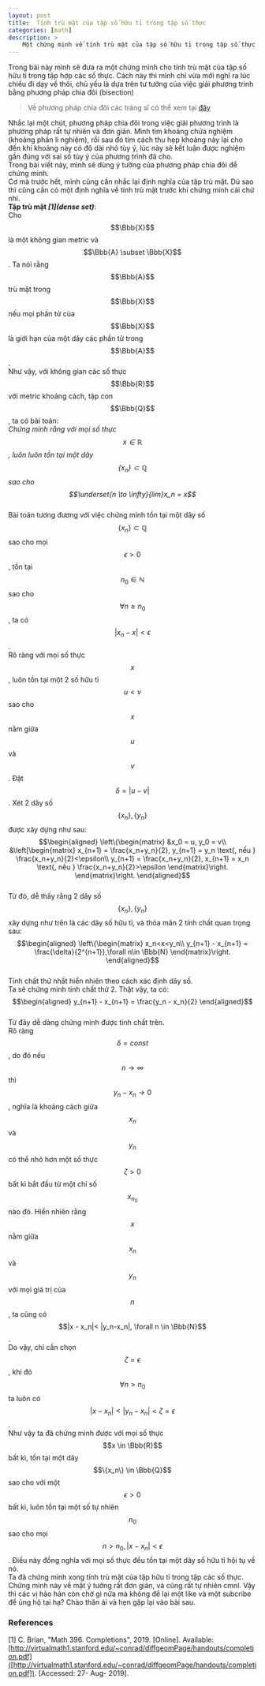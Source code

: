 ```yaml
---
layout: post
title:  Tính trù mật của tập số hữu tỉ trong tập số thực
categories: [math]
description: >
    Một chứng minh về tính trù mật của tập số hữu tỉ trong tập số thực
---
```

Trong bài này mình sẽ đưa ra một chứng minh cho tính trù mật của tập số hữu tỉ trong tập hợp các số thực.  Cách này thì mình chỉ vừa mới nghĩ ra lúc chiều đi dạy về thôi, chủ yếu là dựa trên tư tưởng của việc giải phương trình bằng phương pháp chia đôi (bisection)  
> Về phương pháp chia đôi các tráng sĩ có thể xem tại [đây](/cs/2019-08-26-bisection/)

Nhắc lại một chút, phương pháp chia đôi trong việc giải phương trình là phương pháp rất tự nhiên và đơn giản. Mình tìm khoảng chứa nghiệm (khoảng phân li nghiệm), rồi sau đó tìm cách thu hẹp khoảng này lại cho đến khi khoảng này có độ dài nhỏ tùy ý, lúc này sẽ kết luận được nghiệm gần đúng với sai số tùy ý của phương trình đã cho.  
Trong bài viết này, mình sẽ dùng ý tưởng của phương pháp chia đôi để chứng minh.  
Cơ mà trước hết, mình cũng cần nhắc lại định nghĩa của tập trù mật. Dù sao thì cũng cần có một định nghĩa về tính trù mật trước khi chứng minh cái chứ nhỉ.  
**Tập trù mật *\[1\](dense set)***:  
Cho $$\Bbb{X}$$ là một không gian metric và $$\Bbb{A} \subset \Bbb{X}$$. Ta nói rằng $$\Bbb{A}$$ trù mật trong $$\Bbb{X}$$ nếu mọi phần tử của $$\Bbb{X}$$ là giới hạn của một dãy các phần tử trong $$\Bbb{A}$$.  
Như vậy, với không gian các số thực $$\Bbb{R}$$ với metric khoảng cách, tập con $$\Bbb{Q}$$, ta có bài toán:  
*Chứng minh rằng với mọi số thực $$x \in \mathbb{R}$$, luôn luôn tồn tại một dãy $$\{x_n\} \subset \mathbb{Q}$$ sao cho $$\underset{n \to \infty}{lim}x_n = x$$*  
Bài toán tương đương với việc chứng minh tồn tại một dãy số $$\{x_n\} \subset \mathbb{Q}$$ sao cho mọi $$\epsilon > 0$$, tồn tại $$n_0 \in \mathbb{N}$$ sao cho $$\forall n \ge n_0$$, ta có $$|x_n - x| < \epsilon$$.  
Rõ ràng với mọi số thực $$x$$, luôn tồn tại một 2 số hữu tỉ $$u < v$$ sao cho $$x$$ nằm giữa $$u$$ và $$v$$. Đặt $$\delta = |u-v|$$. Xét 2 dãy số $$\{x_n\}, \{y_n\}$$ được xây dựng như sau:   
$$\begin{aligned}
    \left\{\begin{matrix}
        &x_0 = u, y_0 = v\\ 
        &\left[\begin{matrix}
        x_{n+1} = \frac{x_n+y_n}{2}, y_{n+1} = y_n \text{,   nếu } \frac{x_n+y_n}{2}<\epsilon\\ 
        y_{n+1} = \frac{x_n+y_n}{2}, x_{n+1} = x_n \text{,   nếu } \frac{x_n+y_n}{2}>\epsilon
        \end{matrix}\right.
    \end{matrix}\right.
\end{aligned}$$  
Từ đó, dễ thấy rằng 2 dãy số $$\{x_n\}, \{y_n\}$$ xây dựng như trên là các dãy số hữu tỉ, và thỏa mãn 2 tính chất quan trọng sau:  
$$\begin{aligned}
\left\{\begin{matrix}
x_n<x<y_n\\ 
y_{n+1} - x_{n+1} = \frac{\delta}{2^{n+1}},\forall n\in \Bbb{N}
\end{matrix}\right.
\end{aligned}$$  
Tính chất thứ nhất hiển nhiên theo cách xác định dãy số.  
Ta sẽ chứng minh tính chất thứ 2. Thật vậy, ta có:  
$$\begin{aligned}
y_{n+1} - x_{n+1} = \frac{y_n - x_n}{2}
\end{aligned}$$  
Từ đây dễ dàng chứng minh được tính chất trên.  
Rõ ràng $$\delta = const$$, do đó nếu $$n \to \infty$$ thì $$y_{n} - x_{n} \to 0$$, nghĩa là khoảng cách giữa $$x_n$$ và $$y_n$$ có thể nhỏ hơn một số thực $$\zeta > 0$$ bất kì bắt đầu từ một chỉ số $$x_{n_{0}}$$ nào đó. Hiển nhiên rằng $$x$$ nằm giữa $$x_n$$ và $$y_n$$ với mọi giá trị của $$n$$, ta cũng có $$|x - x_n|< |y_n-x_n|, \forall n \in \Bbb{N}$$.  
Do vậy, chỉ cần chọn $$\zeta = \epsilon$$, khi đó $$\forall n > n_0$$ ta luôn có $$|x - x_n| < |y_n - x_n| <\zeta = \epsilon$$.  
Như vậy ta đã chứng minh được với mọi số thực $$x \in \Bbb{R}$$ bất kì, tồn tại một dãy $$\{x_n\} \in \Bbb{Q}$$ sao cho với một $$\epsilon > 0$$ bất kì, luôn tồn tại một số tự nhiên $$n_0$$ sao cho mọi $$n>n_0, |x - x_n|< \epsilon$$. Điều này đồng nghĩa với mọi số thực đều tồn tại một dãy số hữu tỉ hội tụ về nó.  
Ta đã chứng minh xong tính trù mật của tập hữu tỉ trong tập các số thực. Chứng minh này về mặt ý tưởng rất đơn giản, và cũng rất tự nhiên cmnl. Vậy thì các vị hảo hán còn chờ gì nữa mà không để lại một like và một subcribe để ủng hộ tại hạ? Chào thân ái và hẹn gặp lại vào bài sau.

### **References**
[1] C. Brian, "Math 396. Completions", 2019. [Online]. Available: [http://virtualmath1.stanford.edu/~conrad/diffgeomPage/handouts/completion.pdf]([http://virtualmath1.stanford.edu/~conrad/diffgeomPage/handouts/completion.pdf]). [Accessed: 27- Aug- 2019].